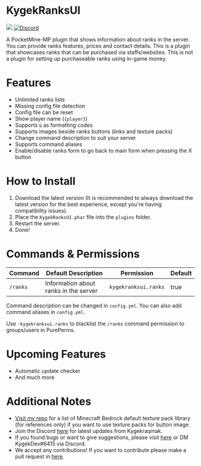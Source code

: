 # KygekRanksUI

<a href="https://poggit.pmmp.io/p/KygekRanksUI"><img src="https://poggit.pmmp.io/shield.dl.total/KygekRanksUI"></a>
[![Discord](https://img.shields.io/discord/735439472992321587.svg?label=&logo=discord&logoColor=ffffff&color=7389D8&labelColor=6A7EC2)](https://discord.gg/CXtqUZv)

A PocketMine-MP plugin that shows information about ranks in the server. You can provide ranks features, prices and contact details. This is a plugin that showcases ranks that can be purchased via staffs/websites. This is not a plugin for setting up purchaseable ranks using in-game money.

# Features

- Unlimited ranks lists
- Missing config file detection
- Config file can be reset
- Show player name (`{player}`)
- Supports `&` as formatting codes
- Supports images beside ranks buttons (links and texture packs)
- Change command description to suit your server
- Supports command aliases
- Enable/disable ranks form to go back to main form when pressing the X button

# How to Install

1. Download the latest version (It is recommended to always download the latest version for the best experience, except you're having compatibility issues).
2. Place the `KygekRanksUI.phar` file into the `plugins` folder.
3. Restart the server.
4. Done!

# Commands & Permissions

| Command | Default Description | Permission | Default |
| --- | --- | --- | --- |
| `/ranks` | Information about ranks in the server | `kygekranksui.ranks` | true |

Command description can be changed in `config.yml`. You can also add command aliases in `config.yml`.

Use `-kygekranksui.ranks` to blacklist the `/ranks` command permission to groups/users in PurePerms.

# Upcoming Features

- Automatic update checker
- And much more

# Additional Notes

- <a href="https://github.com/Kygekraqmak/default-textures">Visit my repo</a> for a list of Minecraft Bedrock default texture pack library (for references only) if you want to use texture packs for button image.
- Join the Discord <a href="https://discord.gg/CXtqUZv">here</a> for latest updates from Kygekraqmak.
- If you found bugs or want to give suggestions, please visit <a href="https://github.com/Kygekraqmak/KygekRanksUI/issues">here</a> or DM KygekDev#6415 via Discord.
- We accept any contributions! If you want to contribute please make a pull request in <a href="https://github.com/Kygekraqmak/KygekRanksUI/pulls">here</a>.
